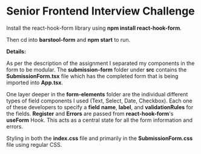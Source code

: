# Senior Frontend Interview Challenge

Install the react-hook-form library using **npm install react-hook-form**.

Then cd into **barstool-form** and **npm start** to run. 


**Details:**

As per the description of the assignment I separated my components in the form to be modular. The **submission-form** folder under **src** contains the **SubmissionForm.tsx** file which has the completed form that is being imported into **App.tsx**.

One layer deeper in the **form-elements** folder are the individual different types of field components I used (Text, Select, Date, Checkbox). Each one of these developers to specify a **field** **name**, **label**, and **validationRules** for the fields. **Register** and **Errors** are passed from **react-hook-form**'s **useForm** Hook. This acts as a central state for all the form information and errors. 

Styling in both the **index.css** file and primarily in the **SubmissionForm.css** file using regular CSS.
